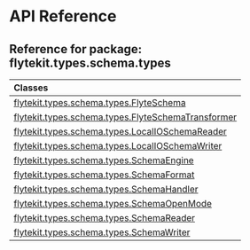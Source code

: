 # API Reference

## Reference for package: flytekit.types.schema.types

| Classes  |
| :------------- |
| [flytekit.types.schema.types.FlyteSchema](flytekit_types_schema_types_flyteschema) |
| [flytekit.types.schema.types.FlyteSchemaTransformer](flytekit_types_schema_types_flyteschematransformer) |
| [flytekit.types.schema.types.LocalIOSchemaReader](flytekit_types_schema_types_localioschemareader) |
| [flytekit.types.schema.types.LocalIOSchemaWriter](flytekit_types_schema_types_localioschemawriter) |
| [flytekit.types.schema.types.SchemaEngine](flytekit_types_schema_types_schemaengine) |
| [flytekit.types.schema.types.SchemaFormat](flytekit_types_schema_types_schemaformat) |
| [flytekit.types.schema.types.SchemaHandler](flytekit_types_schema_types_schemahandler) |
| [flytekit.types.schema.types.SchemaOpenMode](flytekit_types_schema_types_schemaopenmode) |
| [flytekit.types.schema.types.SchemaReader](flytekit_types_schema_types_schemareader) |
| [flytekit.types.schema.types.SchemaWriter](flytekit_types_schema_types_schemawriter) |
